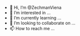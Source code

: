 - 👋 Hi, I’m @ZechmanViena
- 👀 I’m interested in ...
- 🌱 I’m currently learning ...
- 💞️ I’m looking to collaborate on ...
- 📫 How to reach me ...

<!---
ZechmanViena/ZechmanViena is a ✨ special ✨ repository because its `README.md` (this file) appears on your GitHub profile.
You can click the Preview link to take a look at your changes.
--->
